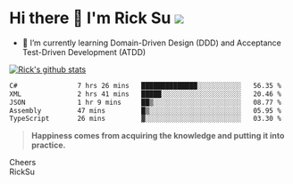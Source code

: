 # Hi there 👋 I'm Rick Su ![](https://komarev.com/ghpvc/?username=ricksu978)
<!--
**ricksu978/ricksu978** is a ✨ _special_ ✨ repository because its `README.md` (this file) appears on your GitHub profile.

Here are some ideas to get you started:

- 🔭 I’m currently working on ...
-->
- 🌱 I’m currently learning Domain-Driven Design (DDD) and Acceptance Test-Driven Development (ATDD)
<!--
- 👯 I’m looking to collaborate on ...
- 🤔 I’m looking for help with ...
- 💬 Ask me about ...
- 📫 How to reach me: ...
- 😄 Pronouns: ...
- ⚡ Fun fact: ...
-->
[![Rick's github stats](https://github-readme-stats.vercel.app/api?username=ricksu978&theme=dark)](https://github.com/ricksu978/ricksu978)

<!--START_SECTION:waka-->

```txt
C#               7 hrs 26 mins   ██████████████░░░░░░░░░░░   56.35 %
XML              2 hrs 41 mins   █████░░░░░░░░░░░░░░░░░░░░   20.46 %
JSON             1 hr 9 mins     ██▒░░░░░░░░░░░░░░░░░░░░░░   08.77 %
Assembly         47 mins         █▒░░░░░░░░░░░░░░░░░░░░░░░   05.95 %
TypeScript       26 mins         ▓░░░░░░░░░░░░░░░░░░░░░░░░   03.30 %
```

<!--END_SECTION:waka-->

> **Happiness comes from acquiring the knowledge and putting it into practice.**

Cheers  
RickSu 
